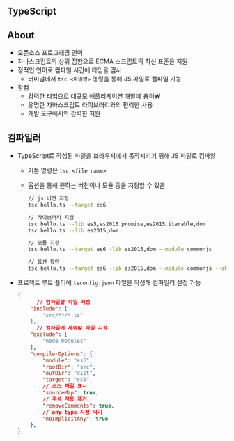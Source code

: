 ## TypeScript



## About

- 오픈소스 프로그래밍 언어
- 자바스크립트의 상위 집합으로 ECMA 스크립트의 최신 표준을 지원
- 정적인 언어로 컴파일 시간에 타입을 검사
  - 터미널에서 `tsc <파일명>` 명령을 통해 JS 파일로 컴파일 가능
- 장점
  - 강력한 타입으로 대규모 애플리케이션 개발에 용이₩
  - 유명한 자바스크립트 라이브러리와의 편리한 사용
  - 개발 도구에서의 강력한 지원



## 컴파일러

- TypeScript로 작성된 파일을 브라우저에서 동작시키기 위해 JS 파일로 컴파일

  - 기본 명령은 `tsc <file name>`

  - 옵션을 통해 원하는 버전이나 모듈 등을 지정할 수 있음

    ```bash
    // js 버전 지정
    tsc hello.ts --target es6
    
    // 라이브러리 지정
    tsc hello.ts --lib es5,es2015.promise,es2015.iterable,dom
    tsc hello.ts --lib es2015,dom
    
    // 모듈 지정
    tsc hello.ts --target es6 -lib es2015,dom --module commonjs
    
    // 옵션 확인
    tsc hello.ts --target es6 -lib es2015,dom --module commonjs --showConfig
    ```

- 프로젝트 루트 폴더에 `tsconfig.json` 파일을 작성해 컴파일러 설정 가능

  ```json
  {
    	// 컴파일할 파일 지정
      "include": [
          "src/**/*.ts"
      ],
    	// 컴파일에 제외할 파일 지정
      "exclude": [
          "node_modules"
      ],
      "compilerOptions": {
          "module": "es6",
          "rootDir": "src",
          "outDir": "dist",
          "target": "es5",
          // 소스 파일 표시
          "sourceMap": true,
          // 주석 자동 제거
          "removeComments": true,
          // any type 지정 막기
          "noImplicitAny": true
      },
  }
  ```

  



